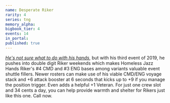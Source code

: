 ```yaml
---
name: Desperate Riker
rarity: 4
series: tng
memory_alpha:
bigbook_tier: 4
events: 14
in_portal:
published: true
---
```


[_He's not sure what to do with his hands_](https://www.youtube.com/watch?v=QqhkdHlCHLk), but with his third event of 2019, he pushes into double digit Riker weekends which makes Homeless Jazz Hands Riker's #4 CMD and #3 ENG bases among variants valuable event shuttle fillers. Newer rosters can make use of his viable CMD/ENG voyage stack and +6 attack booster at 6 seconds that kicks up to +9 if you manage the position trigger. Even adds a helpful +1 Veteran. For just one crew slot and 34 cents a day, you can help provide warmth and shelter for Rikers just like this one. Call now.
